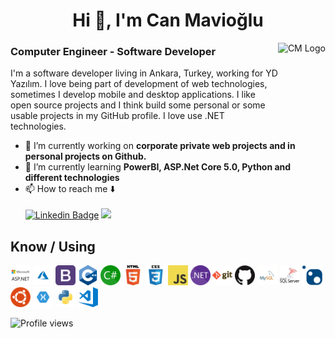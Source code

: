 <h1 align="center">Hi 👋, I'm Can Mavioğlu</h1>
<a target="_blank"><img align="right" alt="CM Logo" src="https://i.imgur.com/optk0YM.png" height="120" style="max-width:100%;"></a>
<h3 align="left">Computer Engineer - Software Developer</h3>

<span>I'm a software developer living in Ankara, Turkey, working for YD Yazılım. I love being part of development of web technologies, sometimes I develop mobile and desktop applications. I like open source projects and I think build some personal or some usable projects in my GitHub profile. I love use .NET technologies.</span>

- 🔭 I’m currently working on **corporate private web projects and in personal projects on Github.**
- 🌱 I’m currently learning **PowerBI, ASP.Net Core 5.0, Python and different technologies**
- 📫 How to reach me ⬇️ <br/><br/> [![Linkedin Badge](https://img.shields.io/badge/can&#8259;mavioğlu-blue?style=flat&logo=Linkedin&logoColor=white&link=https://tr.linkedin.com/in/can-mavioğlu/)](https://tr.linkedin.com/in/can-mavioğlu) <a href="https://twitter.com/intent/follow?screen_name=can_mavioglu&tw_p=followbutton"><img src="https://img.shields.io/twitter/follow/can_mavioglu?label=%40can_mavioglu&style=social"></a>

<h2><a id="user-content--know--using" class="anchor" aria-hidden="true" href="#-know--using"></a>Know / Using</h2>
<p><a target="_blank" rel="noopener noreferrer" href="https://github.com/github/explore/blob/main/topics/aspnet/aspnet.png?raw=true"><img src="https://github.com/github/explore/raw/main/topics/aspnet/aspnet.png?raw=true" height="32" style="max-width:100%;"></a> <a target="_blank" rel="noopener noreferrer" href="https://github.com/github/explore/blob/main/topics/azure/azure.png?raw=true"><img src="https://github.com/github/explore/raw/main/topics/azure/azure.png?raw=true" height="32" style="max-width:100%;"></a> <a target="_blank" rel="noopener noreferrer" href="https://github.com/github/explore/blob/main/topics/bootstrap/bootstrap.png?raw=true"><img src="https://github.com/github/explore/raw/main/topics/bootstrap/bootstrap.png?raw=true" height="32" style="max-width:100%;"></a> <a target="_blank" rel="noopener noreferrer" href="https://github.com/github/explore/blob/main/topics/cpp/cpp.png?raw=true"><img src="https://github.com/github/explore/raw/main/topics/cpp/cpp.png?raw=true" height="32" style="max-width:100%;"></a> <a target="_blank" rel="noopener noreferrer" href="https://github.com/github/explore/blob/main/topics/csharp/csharp.png?raw=true"><img src="https://github.com/github/explore/raw/main/topics/csharp/csharp.png?raw=true" height="32" style="max-width:100%;"></a> <a target="_blank" rel="noopener noreferrer" href="https://github.com/github/explore/blob/main/topics/html/html.png?raw=true"><img src="https://github.com/github/explore/raw/main/topics/html/html.png?raw=true" height="32" style="max-width:100%;"></a> <a target="_blank" rel="noopener noreferrer" href="https://github.com/github/explore/blob/main/topics/css/css.png?raw=true"><img src="https://github.com/github/explore/raw/main/topics/css/css.png?raw=true" height="32" style="max-width:100%;"></a> <a target="_blank" rel="noopener noreferrer" href="https://github.com/github/explore/blob/main/topics/javascript/javascript.png?raw=true"><img src="https://github.com/github/explore/raw/main/topics/javascript/javascript.png?raw=true" height="32" style="max-width:100%;"></a> <a target="_blank" rel="noopener noreferrer" href="https://github.com/github/explore/blob/main/topics/dotnet/dotnet.png?raw=true"><img src="https://github.com/github/explore/raw/main/topics/dotnet/dotnet.png?raw=true" height="32" style="max-width:100%;"></a> <a target="_blank" rel="noopener noreferrer" href="https://github.com/github/explore/blob/main/topics/git/git.png?raw=true"><img src="https://github.com/github/explore/raw/main/topics/git/git.png?raw=true" height="32" style="max-width:100%;"></a> <a target="_blank" rel="noopener noreferrer" href="https://github.com/github/explore/blob/main/topics/github/github.png?raw=true"><img src="https://github.com/github/explore/raw/main/topics/github/github.png?raw=true" height="32" style="max-width:100%;"></a> <a target="_blank" rel="noopener noreferrer" href="https://github.com/github/explore/blob/main/topics/mysql/mysql.png?raw=true"><img src="https://github.com/github/explore/raw/main/topics/mysql/mysql.png?raw=true" height="32" style="max-width:100%;"></a> <a target="_blank" rel="noopener noreferrer" href="https://github.com/github/explore/blob/main/topics/sql-server/sql-server.png?raw=true"><img src="https://github.com/github/explore/raw/main/topics/sql-server/sql-server.png?raw=true" height="32" style="max-width:100%;"></a> <a target="_blank" rel="noopener noreferrer" href="https://github.com/github/explore/blob/main/topics/nuget/nuget.png?raw=true"><img src="https://github.com/github/explore/raw/main/topics/nuget/nuget.png?raw=true" height="32" style="max-width:100%;"></a> <a target="_blank" rel="noopener noreferrer" href="https://github.com/github/explore/blob/main/topics/ubuntu/ubuntu.png?raw=true"><img src="https://github.com/github/explore/raw/main/topics/ubuntu/ubuntu.png?raw=true" height="32" style="max-width:100%;"></a> <a target="_blank" rel="noopener noreferrer" href="https://github.com/github/explore/blob/main/topics/xamarin/xamarin.png?raw=true"><img src="https://github.com/github/explore/raw/main/topics/xamarin/xamarin.png?raw=true" height="32" style="max-width:100%;"></a> <a target="_blank" rel="noopener noreferrer" href="https://github.com/github/explore/blob/main/topics/python/python.png?raw=true"><img src="https://github.com/github/explore/raw/main/topics/python/python.png?raw=true" height="32" style="max-width:100%;"></a> <a target="_blank" rel="noopener noreferrer" href="https://github.com/github/explore/blob/main/topics/visual-studio-code/visual-studio-code.png?raw=true"><img src="https://github.com/github/explore/raw/main/topics/visual-studio-code/visual-studio-code.png?raw=true" height="32" style="max-width:100%;"></a></p>

![Profile views](https://gpvc.arturio.dev/canmavi)
